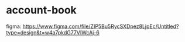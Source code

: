 # account-book
figma: https://www.figma.com/file/ZIP5Bu5RycSXDpez8LjpEc/Untitled?type=design&t=w4a7pkdG77VIWcAj-6
